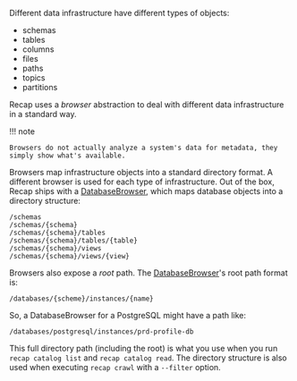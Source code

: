 Different data infrastructure have different types of objects:

* schemas
* tables
* columns
* files
* paths
* topics
* partitions

Recap uses a _browser_ abstraction to deal with different data infrastructure in a standard way.

!!! note

    Browsers do not actually analyze a system's data for metadata, they simply show what's available.

Browsers map infrastructure objects into a standard directory format. A different browser is used for each type of infrastructure. Out of the box, Recap ships with a [DatabaseBrowser](https://github.com/recap-cloud/recap/blob/main/recap/browsers/db.py), which maps database objects into a directory structure:

```
/schemas
/schemas/{schema}
/schemas/{schema}/tables
/schemas/{schema}/tables/{table}
/schemas/{schema}/views
/schemas/{schema}/views/{view}
```

Browsers also expose a _root_ path. The [DatabaseBrowser](https://github.com/recap-cloud/recap/blob/main/recap/browsers/db.py)'s root path format is:

    /databases/{scheme}/instances/{name}

So, a DatabaseBrowser for a PostgreSQL might have a path like:

    /databases/postgresql/instances/prd-profile-db

This full directory path (including the root) is what you use when you run `recap catalog list` and `recap catalog read`. The directory structure is also used when executing `recap crawl` with a `--filter` option.
